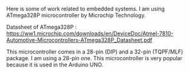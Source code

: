 Here is some of work related to embedded systems. I am using ATmega328P microcontroller by Microchip Technology. 

Datasheet of ATmega328P : https://ww1.microchip.com/downloads/en/DeviceDoc/Atmel-7810-Automotive-Microcontrollers-ATmega328P_Datasheet.pdf

This microcontroller comes in a 28-pin (DIP) and a 32-pin (TQPF/MLF) package. I am using a 28-pin one. This microcontroller is very popular because it is used in the Arduino UNO. 